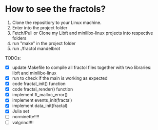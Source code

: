 # How to see the fractols?

1. Clone the repositiory to your Linux machine.
2. Enter into the project folder
3. Fetch/Pull or Clone my Libft and minilibx-linux projects into respective folders
4. run "make" in the project folder
5. run ./fractol mandelbrot

TODOs:
- [x] update Makefile to compile all fractol files together with two libraries: libft and minilibx-linux
- [x] run to check if the main is working as expected
- [x] code fractal_init() function
- [x] code fractal_render() function
- [x] implement ft_malloc_error()
- [x] implement events_init(fractal)
- [x] implement data_init(fractal)
- [x] Julia set
- [ ] norminette!!!!
- [ ] valgrind!!!!
